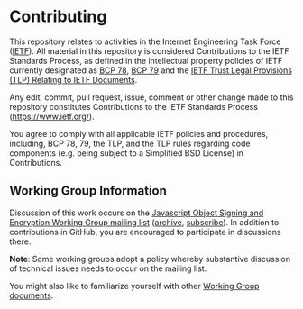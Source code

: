 # Contributing

This repository relates to activities in the Internet Engineering Task Force
([IETF](https://www.ietf.org/)). All material in this repository is considered
Contributions to the IETF Standards Process, as defined in the intellectual
property policies of IETF currently designated as
[BCP 78](https://www.rfc-editor.org/info/bcp78),
[BCP 79](https://www.rfc-editor.org/info/bcp79) and the
[IETF Trust Legal Provisions (TLP) Relating to IETF Documents](http://trustee.ietf.org/trust-legal-provisions.html).

Any edit, commit, pull request, issue, comment or other change made to this
repository constitutes Contributions to the IETF Standards Process
(https://www.ietf.org/).

You agree to comply with all applicable IETF policies and procedures, including,
BCP 78, 79, the TLP, and the TLP rules regarding code components (e.g. being
subject to a Simplified BSD License) in Contributions.


## Working Group Information

Discussion of this work occurs on the [Javascript Object Signing and Encryption
Working Group mailing list](mailto:jose@ietf.org)
([archive](https://mailarchive.ietf.org/arch/browse/jose/),
[subscribe](https://www.ietf.org/mailman/listinfo/jose)).
In addition to contributions in GitHub, you are encouraged to participate in
discussions there.

**Note**: Some working groups adopt a policy whereby substantive discussion of
technical issues needs to occur on the mailing list.

You might also like to familiarize yourself with other
[Working Group documents](https://datatracker.ietf.org/wg/jose/documents/).
